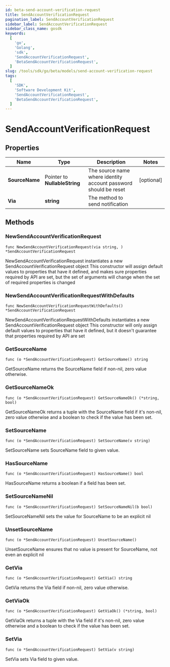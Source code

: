 ```yaml
---
id: beta-send-account-verification-request
title: SendAccountVerificationRequest
pagination_label: SendAccountVerificationRequest
sidebar_label: SendAccountVerificationRequest
sidebar_class_name: gosdk
keywords:
  [
    'go',
    'Golang',
    'sdk',
    'SendAccountVerificationRequest',
    'BetaSendAccountVerificationRequest',
  ]
slug: /tools/sdk/go/beta/models/send-account-verification-request
tags:
  [
    'SDK',
    'Software Development Kit',
    'SendAccountVerificationRequest',
    'BetaSendAccountVerificationRequest',
  ]
---
```


# SendAccountVerificationRequest

## Properties

| Name | Type | Description | Notes |
| --- | --- | --- | --- |
| **SourceName** | Pointer to **NullableString** | The source name where identity account password should be reset | [optional] |
| **Via** | **string** | The method to send notification |

## Methods

### NewSendAccountVerificationRequest

`func NewSendAccountVerificationRequest(via string, ) *SendAccountVerificationRequest`

NewSendAccountVerificationRequest instantiates a new SendAccountVerificationRequest object This constructor will assign default values to properties that have it defined, and makes sure properties required by API are set, but the set of arguments will change when the set of required properties is changed

### NewSendAccountVerificationRequestWithDefaults

`func NewSendAccountVerificationRequestWithDefaults() *SendAccountVerificationRequest`

NewSendAccountVerificationRequestWithDefaults instantiates a new SendAccountVerificationRequest object This constructor will only assign default values to properties that have it defined, but it doesn't guarantee that properties required by API are set

### GetSourceName

`func (o *SendAccountVerificationRequest) GetSourceName() string`

GetSourceName returns the SourceName field if non-nil, zero value otherwise.

### GetSourceNameOk

`func (o *SendAccountVerificationRequest) GetSourceNameOk() (*string, bool)`

GetSourceNameOk returns a tuple with the SourceName field if it's non-nil, zero value otherwise and a boolean to check if the value has been set.

### SetSourceName

`func (o *SendAccountVerificationRequest) SetSourceName(v string)`

SetSourceName sets SourceName field to given value.

### HasSourceName

`func (o *SendAccountVerificationRequest) HasSourceName() bool`

HasSourceName returns a boolean if a field has been set.

### SetSourceNameNil

`func (o *SendAccountVerificationRequest) SetSourceNameNil(b bool)`

SetSourceNameNil sets the value for SourceName to be an explicit nil

### UnsetSourceName

`func (o *SendAccountVerificationRequest) UnsetSourceName()`

UnsetSourceName ensures that no value is present for SourceName, not even an explicit nil

### GetVia

`func (o *SendAccountVerificationRequest) GetVia() string`

GetVia returns the Via field if non-nil, zero value otherwise.

### GetViaOk

`func (o *SendAccountVerificationRequest) GetViaOk() (*string, bool)`

GetViaOk returns a tuple with the Via field if it's non-nil, zero value otherwise and a boolean to check if the value has been set.

### SetVia

`func (o *SendAccountVerificationRequest) SetVia(v string)`

SetVia sets Via field to given value.
